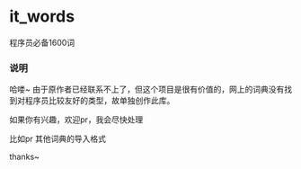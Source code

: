 # it_words

程序员必备1600词

### 说明
哈喽~
由于原作者已经联系不上了，但这个项目是很有价值的，网上的词典没有找到对程序员比较友好的类型，故单独创作此库。

如果你有兴趣，欢迎pr，我会尽快处理

比如pr
其他词典的导入格式

thanks~
